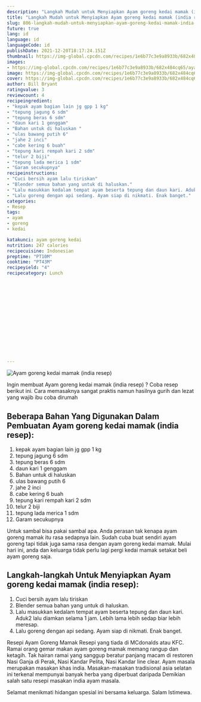 ```yaml
---
description: "Langkah Mudah untuk Menyiapkan Ayam goreng kedai mamak (india resep), Enak Banget"
title: "Langkah Mudah untuk Menyiapkan Ayam goreng kedai mamak (india resep), Enak Banget"
slug: 806-langkah-mudah-untuk-menyiapkan-ayam-goreng-kedai-mamak-india-resep-enak-banget
future: true
lang: id
language: id
languageCode: id
publishDate: 2021-12-20T18:17:24.151Z 
thumbnail: https://img-global.cpcdn.com/recipes/1e6b77c3e9a8933b/682x484cq65/ayam-goreng-kedai-mamak-india-resep-foto-resep-utama.webp
images:
- https://img-global.cpcdn.com/recipes/1e6b77c3e9a8933b/682x484cq65/ayam-goreng-kedai-mamak-india-resep-foto-resep-utama.webp
image: https://img-global.cpcdn.com/recipes/1e6b77c3e9a8933b/682x484cq65/ayam-goreng-kedai-mamak-india-resep-foto-resep-utama.webp
cover: https://img-global.cpcdn.com/recipes/1e6b77c3e9a8933b/682x484cq65/ayam-goreng-kedai-mamak-india-resep-foto-resep-utama.webp
author: Bill Bryant
ratingvalue: 3
reviewcount: 4
recipeingredient:
- "kepak ayam bagian lain jg gpp 1 kg"
- "tepung jagung 6 sdm"
- "tepung beras 6 sdm"
- "daun kari 1 genggam"
- "Bahan untuk di haluskan "
- "ulas bawang putih 6"
- "jahe 2 inci"
- "cabe kering 6 buah"
- "tepung kari rempah kari 2 sdm"
- "telur 2 biji"
- "tepung lada merica 1 sdm"
- "Garam secukupnya"
recipeinstructions:
- "Cuci bersih ayam lalu tiriskan"
- "Blender semua bahan yang untuk di haluskan."
- "Lalu masukkan kedalam tempat ayam beserta tepung dan daun kari. Aduk2 lalu diamkan selama 1 jam. Lebih lama lebih sedap biar lebih meresap."
- "Lalu goreng dengan api sedang. Ayam siap di nikmati. Enak banget."
categories:
- Resep
tags:
- ayam
- goreng
- kedai

katakunci: ayam goreng kedai 
nutrition: 247 calories
recipecuisine: Indonesian
preptime: "PT10M"
cooktime: "PT43M"
recipeyield: "4"
recipecategory: Lunch


     
    
    
    
    
    
    
    
    
    
    
      
    
---
```



![Ayam goreng kedai mamak (india resep)](https://img-global.cpcdn.com/recipes/1e6b77c3e9a8933b/682x484cq65/ayam-goreng-kedai-mamak-india-resep-foto-resep-utama.webp)

Ingin membuat Ayam goreng kedai mamak (india resep) ? Coba resep berikut ini. Cara memasaknya sangat praktis namun hasilnya gurih dan lezat yang wajib ibu coba dirumah

<!--inarticleads1-->

## Beberapa Bahan Yang Digunakan Dalam Pembuatan Ayam goreng kedai mamak (india resep):

1. kepak ayam bagian lain jg gpp 1 kg
1. tepung jagung 6 sdm
1. tepung beras 6 sdm
1. daun kari 1 genggam
1. Bahan untuk di haluskan 
1. ulas bawang putih 6
1. jahe 2 inci
1. cabe kering 6 buah
1. tepung kari rempah kari 2 sdm
1. telur 2 biji
1. tepung lada merica 1 sdm
1. Garam secukupnya

Untuk sambal bisa pakai sambal apa. Anda perasan tak kenapa ayam goreng mamak itu rasa sedapnya lain. Sudah cuba buat sendiri ayam goreng tapi tidak juga sama rasa dengan ayam goreng kedai mamak. Mulai hari ini, anda dan keluarga tidak perlu lagi pergi kedai mamak setakat beli ayam goreng saja. 

<!--inarticleads2-->

## Langkah-langkah Untuk Menyiapkan Ayam goreng kedai mamak (india resep):

1. Cuci bersih ayam lalu tiriskan
1. Blender semua bahan yang untuk di haluskan.
1. Lalu masukkan kedalam tempat ayam beserta tepung dan daun kari. Aduk2 lalu diamkan selama 1 jam. Lebih lama lebih sedap biar lebih meresap.
1. Lalu goreng dengan api sedang. Ayam siap di nikmati. Enak banget.


Resepi Ayam Goreng Mamak Resepi yang tiada di MCdonalds atau KFC. Ramai orang gemar makan ayam goreng mamak memang rangup dan ketagih. Tak hairan ramai yang sanggup beratur panjang macam di restoren Nasi Ganja di Perak, Nasi Kandar Pelita, Nasi Kandar line clear. Ayam masala merupakan masakan khas india. Masakan-masakan tradisional asia selatan ini terkenal mempunyai banyak herba yang diperbuat daripada Demikian salah satu resepi masakan india ayam masala. 

Selamat menikmati hidangan spesial ini bersama keluarga. Salam Istimewa.
